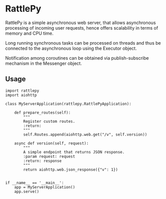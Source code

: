 # RattlePy

RattlePy is a simple asynchronous web server, that allows asynchronous processing
of incoming user requests, hence offers scalability in terms of memory and CPU time.

Long running synchronous tasks can be processed on threads and thus be connected to
the asynchronous loop using the Executor object.

Notification among coroutines can be obtained via publish-subscribe mechanism
in the Messenger object.

## Usage

	import rattlepy
	import aiohttp

	class MyServerApplication(rattlepy.RattlePyApplication):

		def prepare_routes(self):
			"""
			Register custom routes.
			:return:
			"""
			self.Routes.append(aiohttp.web.get("/v", self.version))

		async def version(self, request):
			"""
			A simple endpoint that returns JSON response.
			:param request: request
			:return: response
			"""
			return aiohttp.web.json_response({"v": 1})


	if __name__ == '__main__':
		app = MyServerApplication()
		app.serve()
